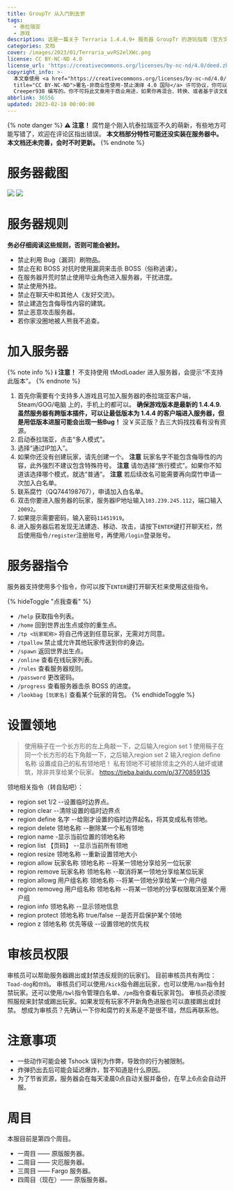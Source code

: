 ```yaml
---
title: GroupTr 从入门到去世
tags:
  - 泰拉瑞亚
  - 游戏
description: 这是一篇关于 Terraria 1.4.4.9+ 服务器 GroupTr 的游玩指南（官方文档，超不详细）
categories: 文档
cover: /images/2023/01/Terraria_wvRS2elXWc.png
license: CC BY-NC-ND 4.0
license_url: 'https://creativecommons.org/licenses/by-nc-nd/4.0/deed.zh'
copyright_info: >-
  本文章使用 <a href="https://creativecommons.org/licenses/by-nc-nd/4.0/deed.zh"
  title="CC BY-NC-ND">署名-非商业性使用-禁止演绎 4.0 国际</a> 许可协议，你可以向其他人共享此文章，但是必须署名是由
  Creeper938 编写的。你不可将此文章用于商业用途，如果你再混合、转换、或者基于该文章创作，你不可以分发修改后的文章。
abbrlink: 36556
updated: 2023-02-10 00:00:00
---
```

{% note danger %}
**⚠ 注意！**
腐竹是个刚入坑泰拉瑞亚不久的萌新，有些地方可能写错了，欢迎在评论区指出错误。
**本文档部分特性可能还没实装在服务器中。**
**本文档还未完善，会时不时更新。**
{% endnote %}

# 服务器截图
![](/images/2023/01/Terraria_2MDsMP4WcN.png)
![](/images/2023/01/Terraria_UgAncwyxXR.png)

# 服务器规则
**务必仔细阅读这些规则，否则可能会被封。**
* 禁止利用 Bug（漏洞）刷物品。
* 禁止在和 BOSS 对抗时使用漏洞来击杀 BOSS（俗称逃课）。
* 在服务器开荒时禁止使用毕业角色进入服务器，干扰进度。
* 禁止使用外挂。
* 禁止在聊天中和其他人《友好交流》。
* 禁止建造包含侮辱性内容的建筑。
* 禁止恶意攻击服务器。
* 若你家没圈地被人熊我不追查。

# 加入服务器
{% note info %}
**ℹ 注意！**
不支持使用 tModLoader 进入服务器，会提示“不支持此版本”。
{% endnote %}

1. 首先你需要有个支持多人游戏且可加入服务器的泰拉瑞亚客户端，Steam/GOG/电脑 上的，手机上的都可以。
   **确保游戏版本是最新的 1.4.4.9.虽然服务器有跨版本插件，可以让最低版本为 1.4.4 的客户端进入服务器，但是用低版本进服可能会出现一些Bug！**
   没￥买正版？去三大妈找找看有没有资源。
2. 启动泰拉瑞亚，点击“多人模式”。
3. 选择“通过IP加入”。
4. 如果你还没有创建玩家，请先创建一个。
   **注意** 玩家名字不能包含侮辱性的内容，此外强烈不建议包含特殊符号。
   **注意** 请勿选择“旅行模式”。如果你不知道该选择哪个模式，就选“普通”。
   **注意** 若后续改名可能需要再向腐竹申请一次加入白名单。
5. 联系腐竹（QQ744198767），申请加入白名单。
6. 双击你要进入服务器的玩家，服务器IP地址输入`103.239.245.112`，端口输入`20092`。
7. 如果提示需要密码，输入密码`11451919`。
8. 进入服务器后若发现无法建造、移动、攻击，请按下`ENTER`键打开聊天栏，然后使用指令`/register`注册账号，再使用`/login`登录账号。

# 服务器指令
服务器支持使用多个指令，你可以按下`ENTER`键打开聊天栏来使用这些指令。

{% hideToggle "点我查看" %}
* `/help`
  获取指令列表。
* `/home`
  回到世界出生点或你的重生点。
* `/tp <玩家昵称>`
  将自己传送到任意玩家，无需对方同意。
* `/tpallow`
  禁止或允许其他玩家传送到你的身边。
* `/spawn`
  返回世界出生点。
* `/online`
  查看在线玩家列表。
* `/rules`
  查看服务器规则。
* `/password`
  更改密码。
* `/progress`
  查看服务器击杀 BOSS 的进度。
* `/lookbag [玩家名]`
  查看某个玩家的背包。
{% endhideToggle %}

# 设置领地
> 使用稿子在一个长方形的左上角敲一下，之后输入region set 1
> 使用稿子在同一个长方形的右下角敲一下，之后输入region set 2
> 输入region define 名称 设置成自己的私有领地吧！
> 私有领地不可被除领主之外的人破坏或建筑，除非共享给某个玩家。
> https://tieba.baidu.com/p/3770859135

领地相关指令（转自贴吧）：
* region set 1/2 --设置临时边界点。
* region clear --清除设置的临时边界点
* region define 名字 --给刚才设置的临时边界起名，将其变成私有领地。
* region delete 领地名称 --删除某一个私有领地
* region name -显示当前位置的领地名称
* region list 【页码】 --显示当前所有领地
* region resize 领地名称 --重新设置领地大小
* region allow 玩家名称 领地名称 --将某一领地分享给另一位玩家
* region remove 玩家名称 领地名称 --取消将某一领地分享给某位玩家
* region allowg 用户组名称 领地名称 --将某一领地分享给某一个用户组
* region removeg 用户组名称 领地名称 --将某一领地的分享权限取消至某个用户组
* region info 领地名称 --显示领地信息
* region protect 领地名称 true/false --是否开启保护某个领地
* region z 领地名称 优先等级 --设置领地的优先权

# 审核员权限
审核员可以帮助服务器踢出或封禁违反规则的玩家们。
目前审核员共有两位：`Toad-dog`和`你妈`。
审核员们可以使用`/kick`指令踢出玩家，也可以使用`/ban`指令封禁玩家。还可以使用`/bwl`指令管理白名单、`/pm`指令查看玩家背包。
审核员必须按照服规来封禁或踢出玩家。如果发现有玩家不开新角色进服也可以直接踢出或封禁。
想成为审核员？先确认一下你和腐竹的关系是不是很不错，然后再联系他。

# 注意事项
* 一些动作可能会被 Tshock 误判为作弊，导致你的行为被限制。
* 炸弹扔出去后可能会延迟爆炸，暂不知道是什么原因。
* 为了节省资源，服务器会在每天凌晨0点自动关服并备份，在早上6点会自动开服。

# 周目
本服目前是第四个周目。
* 一周目 —— 原版服务器。
* 二周目 —— 灾厄服务器。
* 三周目 —— Fargo 服务器。
* 四周目（现在）—— 原版服务器。